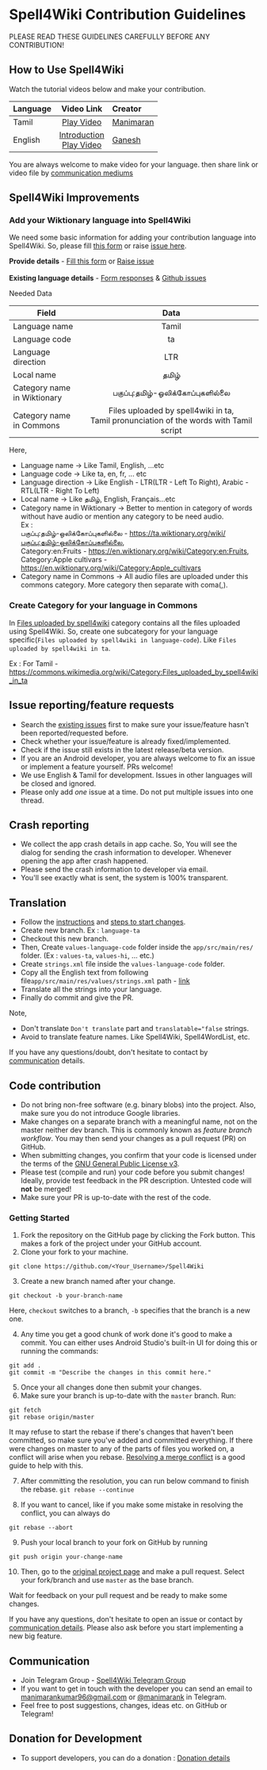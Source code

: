 Spell4Wiki Contribution Guidelines
==================================

PLEASE READ THESE GUIDELINES CAREFULLY BEFORE ANY CONTRIBUTION!

## How to Use Spell4Wiki

Watch the tutorial videos below and make your contribution.

| Language        | Video Link     | Creator |
| :------------- | :-------------: | :------------- |
| Tamil     | [Play Video](https://youtu.be/4y5I1sUW1ys) | [Manimaran](https://commons.wikimedia.org/wiki/User:Manimaran96) |
| English   | [Introduction](https://youtu.be/IMku3FL7s3I)<br/>[Play Video](https://youtu.be/Fu4kQcv04kA) | [Ganesh](https://commons.wikimedia.org/wiki/User:Libreaim)


You are always welcome to make video for your language. then share link or video file by <a href="#communication">communication mediums</a>


## Spell4Wiki Improvements

### Add your Wiktionary language into Spell4Wiki

We need some basic information for adding your contribution language into Spell4Wiki.
So, please fill [this form](https://docs.google.com/forms/d/e/1FAIpQLSciqHNw1ZtH1kp2zz2DlKFmIbRZw2K7fhcJdxYNAr6TiAsN2A/viewform) or raise [issue here](https://github.com/manimaran96/Spell4Wiki/issues/new?assignees=manimaran96&labels=add+new+language&template=add_language_request.md&title=).

**Provide details** - [Fill this form](https://docs.google.com/forms/d/e/1FAIpQLSciqHNw1ZtH1kp2zz2DlKFmIbRZw2K7fhcJdxYNAr6TiAsN2A/viewform) or [Raise issue](https://github.com/manimaran96/Spell4Wiki/issues/new?assignees=manimaran96&labels=add+new+language&template=add_language_request.md&title=)<br/><br/>
**Existing language details** - [Form responses](https://docs.google.com/spreadsheets/d/14c8s7UN-8eCDA-qU73l_yXhLdxdjYfuzubAl9RrehuQ/edit?usp=sharing) & [Github issues](https://github.com/manimaran96/Spell4Wiki/issues?q=label:"add+new+language")


Needed Data

| Field        | Data           |
| ------------- |:-------------:|
| Language name     | Tamil |  |
| Language code      | ta      |
| Language direction | LTR     |
| Local name | தமிழ் |
| Category name<br/>in Wiktionary | பகுப்பு:தமிழ்-ஒலிக்கோப்புகளில்லை |
| Category name<br/>in Commons | Files uploaded by spell4wiki in ta,<br/>Tamil pronunciation of the words with Tamil script |

Here,
* Language name -> Like Tamil, English, ...etc
* Language code -> Like ta, en, fr, ... etc
* Language direction -> Like English - LTR(LTR - Left To Right), Arabic - RTL(LTR - Right To Left)
* Local name -> Like தமிழ், English, Français...etc
* Category name in Wiktionary -> Better to mention in category of words without have audio or mention any category to be need audio. <br/>
Ex : <br/>
பகுப்பு:தமிழ்-ஒலிக்கோப்புகளில்லை - https://ta.wiktionary.org/wiki/பகுப்பு:தமிழ்-ஒலிக்கோப்புகளில்லை, <br/>
Category:en:Fruits - https://en.wiktionary.org/wiki/Category:en:Fruits, <br/>
Category:Apple cultivars - https://en.wiktionary.org/wiki/Category:Apple_cultivars
* Category name in Commons -> All audio files are uploaded under this commons category. More category then separate with coma(,).


### Create Category for your language in Commons

In [Files uploaded by spell4wiki](https://commons.wikimedia.org/wiki/Category:Files_uploaded_by_spell4wiki) category contains all the files uploaded using Spell4Wiki.
So, create one subcategory for your language specific(```Files uploaded by spell4wiki in language-code```). Like ```Files uploaded by spell4wiki in ta```.

Ex : For Tamil - https://commons.wikimedia.org/wiki/Category:Files_uploaded_by_spell4wiki_in_ta


## Issue reporting/feature requests

* Search the [existing issues](https://github.com/manimaran96/Spell4Wiki/issues) first to make sure your issue/feature
hasn't been reported/requested before.
* Check whether your issue/feature is already fixed/implemented.
* Check if the issue still exists in the latest release/beta version.
* If you are an Android developer, you are always welcome to fix an issue or implement a feature yourself. PRs welcome!
* We use English & Tamil for development. Issues in other languages will be closed and ignored.
* Please only add *one* issue at a time. Do not put multiple issues into one thread.

## Crash reporting

* We collect the app crash details in app cache. So, You will see the dialog for sending the crash information to developer. Whenever opening the app after crash happened.
* Please send the crash information to developer via email.
* You'll see exactly what is sent, the system is 100% transparent.


## Translation

* Follow the [instructions](#code-contribution) and [steps to start changes](#getting-started).
* Create new branch. Ex : ```language-ta```
* Checkout this new branch.
* Then, Create ```values-language-code``` folder inside the ```app/src/main/res/``` folder. (Ex : ```values-ta```, ```values-hi```, ... etc.)
* Create ```strings.xml``` file inside the ```values-language-code``` folder.
* Copy all the English text from following file```app/src/main/res/values/strings.xml``` path - [link](https://github.com/manimaran96/Spell4Wiki/blob/master/app/src/main/res/values/strings.xml)
* Translate all the strings into your language.
* Finally do commit and give the PR.

Note,
* Don't translate ```Don't translate``` part and ```translatable="false``` strings.
* Avoid to translate feature names. Like Spell4Wiki, Spell4WordList, etc.

If you have any questions/doubt, don't hesitate to contact by <a href="#communication">communication</a> details.

## Code contribution

* Do not bring non-free software (e.g. binary blobs) into the project. Also, make sure you do not introduce Google
  libraries.
* Make changes on a separate branch with a meaningful name, not on the master neither dev branch. This is commonly known as *feature branch workflow*. You
  may then send your changes as a pull request (PR) on GitHub.
* When submitting changes, you confirm that your code is licensed under the terms of the
  [GNU General Public License v3](https://www.gnu.org/licenses/gpl-3.0.html).
* Please test (compile and run) your code before you submit changes! Ideally, provide test feedback in the PR
  description. Untested code will **not** be merged!
* Make sure your PR is up-to-date with the rest of the code.

### Getting Started
1. Fork the repository on the GitHub page by clicking the Fork button. This makes a fork of the project under your GitHub account.
2. Clone your fork to your machine.
```
git clone https://github.com/<Your_Username>/Spell4Wiki
```
3. Create a new branch named after your change.
```
git checkout -b your-branch-name
```
Here, ```checkout``` switches to a branch, ```-b``` specifies that the branch is a new one.

4. Any time you get a good chunk of work done it's good to make a commit. You can either uses Android Studio's built-in UI for doing this or running the commands:
```
git add .
git commit -m "Describe the changes in this commit here."
```
5. Once your all changes done then submit your changes.
6. Make sure your branch is up-to-date with the ```master``` branch. Run:
```
git fetch
git rebase origin/master
```
It may refuse to start the rebase if there's changes that haven't been committed, so make sure you've added and committed everything.
If there were changes on master to any of the parts of files you worked on, a conflict will arise when you rebase.
[Resolving a merge conflict](https://help.github.com/articles/resolving-a-merge-conflict-using-the-command-line) is a good guide to help with this.

7. After committing the resolution, you can run below command to finish the rebase.
```git rebase --continue```

8. If you want to cancel, like if you make some mistake in resolving the conflict, you can always do
```
git rebase --abort
```
9. Push your local branch to your fork on GitHub by running
```
git push origin your-change-name
```
10. Then, go to the [original project page](https://github.com/manimaran96/Spell4Wiki/) and make a pull request. Select your fork/branch and use ```master``` as the base branch.

Wait for feedback on your pull request and be ready to make some changes.

If you have any questions, don't hesitate to open an issue or contact by <a href="#communication">communication details</a>.
Please also ask before you start implementing a new big feature.

## Communication

* Join Telegram Group - [Spell4Wiki Telegram Group](https://t.me/spell4wiki)
* If you want to get in touch with the developer you can send an email to <a href="mailto:manimarankumar96@gmail.com">manimarankumar96@gmail.com</a> or [@manimarank](https://t.me/manimaran_k) in Telegram.
* Feel free to post suggestions, changes, ideas etc. on GitHub or Telegram!

## Donation for Development
* To support developers, you can do a donation : [Donation details](https://github.com/manimaran96/Spell4Wiki/blob/master/docs/DONATION.md#donation--spell4wiki-app)
